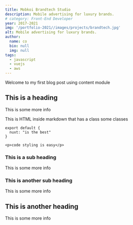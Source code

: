 ```yaml
---
title: Mobkoi Brandtech Studio
description: Mobile advertising for luxury brands.
# category: Front-End Developer
year: 2017-2021
img: '/portfolio-2021//images/projects/brandtech.jpg'
alt: Mobile advertising for luxury brands.
author: 
  name: co
  bio: null
  img: null
tags: 
  - javascript
  - vuejs
  - aws
---
```


Welcome to my first blog post using content module

## This is a heading
This is some more info
<div class="bg-blue-500 text-white p-4 mb-4">
  This is HTML inside markdown that has a class some classes
</div>

<info-box>
  <template #info-box>
    This is a vue component inside markdown using slots
  </template>
</info-box>

```js[nuxt.config.js]
export default {
  nuxt: "is the best"
}
```
```html[my-first-blog-post.md]
<p>code styling is easy</p>
```

### This is a sub heading
This is some more info

### This is another sub heading
This is some more info

## This is another heading
This is some more info
